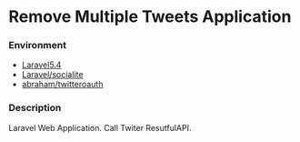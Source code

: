 # Remove Multiple Tweets Application

### Environment
* [Laravel5.4](https://github.com/laravel/laravel)
* [Laravel/socialite](https://github.com/laravel/socialite)
* [abraham/twitteroauth](https://github.com/abraham/twitteroauth)

### Description
Laravel Web Application. Call Twiter ResutfulAPI.
